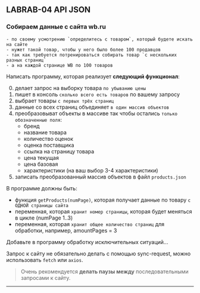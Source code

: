 ## LABRAB-04 API JSON

### Собираем данные с сайта wb.ru  

    - по своему усмотрению `определитесь с товаром`, который будете искать на сайте  
    - нужет такой товар, чтобы у него было более 100 продавцов  
    - так как требуется потренироваться собирать товар `с нескольких разных страниц`  
    - а на каждой странице WB по 100 товаров  

Написать программу, которая реализует **следующий функционал**:  

0) делает запрос на выборку товара `по убыванию цены`  
1) пишет в консоль `сколько всего есть товаров` по вашему запросу  
2) выбрает товары `с первых трёх страниц`  
3) данные со всех страниц объединяет `в один массив объектов`  
4) преобразовыват объекты в массиве так чтобы остались `только обозначенные поля`:  
    - бренд  
    - название товара  
    - количество оценок  
    - оценка поставщика  
    - ссылка на страницу товара  
    - цена текущая  
    - цена базовая  
    - характеристики (на ваш выбор 3-4 характеристики)  
5) записать преобразованный массив объектов в файл `products.json`  

В программе должны быть:  

- функция `getProducts(numPage)`, которая получает данные по товару `с ОДНОЙ страницы сайта`  
- переменная, которая `хранит номер страницы`, которая будет меняться в цикле (numPage 1..3)  
- переменная, которая `хранит общее количество страниц` для обработки, например, amountPages = 3  

Добавьте в программу обработку исключительных ситуаций...  

Запрос к сайту не обязательно делать с помощью sync-request, можно использовать `fetch` или `axios`.  

> Очень рекомендуется **делать паузы между** последовательными запросами к сайту.  

---  
